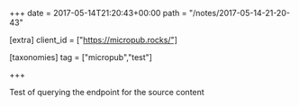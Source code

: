 +++
date = 2017-05-14T21:20:43+00:00
path = "/notes/2017-05-14-21-20-43"

[extra]
client_id = ["https://micropub.rocks/"]

[taxonomies]
tag = ["micropub","test"]

+++

<p>Test of querying the endpoint for the source content</p>
